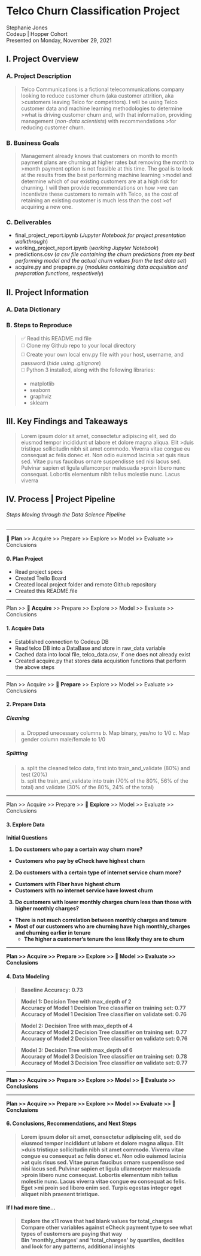 # Telco Churn Classification Project
Stephanie Jones<br>
Codeup | Hopper Cohort<br>
Presented on Monday, November 29, 2021

## I. Project Overview
### A. Project Description
>Telco Communications is a fictional telecommunications company looking to reduce customer churn (aka customer attrition, aka >customers leaving Telco for competitors). I will be using Telco customer data and machine learning methodologies to determine >what is driving customer churn and, with that information, providing management (<i>non-data scientists</i>) with recommendations >for reducing customer churn.


### B. Business Goals
>Management already knows that customers on month to month payment plans are churning at higher rates but removing the month to >month payment option is not feasible at this time. The goal is to look at the results from the best performing machine learning >model and determine which of our existing customers are at a high risk for churning. I will then provide recommendations on how >we can incentivize these customers to remain with Telco, as the cost of retaining an existing customer is much less than the cost >of acquiring a new one.


### C. Deliverables
- final_project_report.ipynb (<i>Jupyter Notebook for project presentation walkthrough</i>)
- working_project_report.ipynb (<i>working Jupyter Notebook</i>)
- predictions.csv (<i>a csv file containing the churn predictions from my best performing model and the actual churn values from the test data set</i>)
- acquire.py and prepapre.py (<i>modules containing data acquisition and preparation functions, respectively</i>)

## II. Project Information
### A. Data Dictionary

### B. Steps to Reproduce
>:white_check_mark: Read this README.md file<br>
>:white_medium_square: Clone my Github repo to your local directory<br>
>:white_medium_square: Create your own local env.py file with your host, username, and password (<i>hide using .gitignore</i>)<br>
>:white_medium_square: Python 3 installed, along with the following libraries:
>- matplotlib
>- seaborn
>- graphviz
>- sklearn

## III. Key Findings and Takeaways
>Lorem ipsum dolor sit amet, consectetur adipiscing elit, sed do eiusmod tempor incididunt ut labore et dolore magna aliqua. Elit >duis tristique sollicitudin nibh sit amet commodo. Viverra vitae congue eu consequat ac felis donec et. Non odio euismod lacinia >at quis risus sed. Vitae purus faucibus ornare suspendisse sed nisi lacus sed. Pulvinar sapien et ligula ullamcorper malesuada >proin libero nunc consequat. Lobortis elementum nibh tellus molestie nunc. Lacus viverra 

## IV. Process | Project Pipeline
###### Steps Moving through the Data Science Pipeline
---
:large_blue_circle: <b>Plan</b> >> Acquire >> Prepare >> Explore >> Model >> Evaluate >> Conclusions
#### 0. Plan Project
- Read project specs
- Created Trello Board
- Created local project folder and remote Github repository
- Created this README.file

---
Plan >> :large_blue_circle: <b>Acquire</b> >> Prepare >> Explore >> Model >> Evaluate >> Conclusions
#### 1. Acquire Data
- Established connection to Codeup DB
- Read telco DB into a DataBase and store in raw_data variable
- Cached data into local file, telco_data.csv, if one does not already exist
- Created acquire.py that stores data acquistion functions that perform the above steps

---
Plan >> Acquire >> :large_blue_circle: <b>Prepare</b> >> Explore >> Model >> Evaluate >> Conclusions
#### 2. Prepare Data
##### Cleaning
>a. Dropped unecessary columns
b. Map binary, yes/no to 1/0
c. Map gender column male/female to 1/0


##### Splitting
>a. split the cleaned telco data, first into train_and_validate (80%) and test (20%)<br>
b. splt the train_and_validate into train (70% of the 80%, 56% of the total) and validate (30% of the 80%, 24% of the total)

---
Plan >> Acquire >> Prepare >> :large_blue_circle: <b>Explore</b> >> Model >> Evaluate >> Conclusions
#### 3. Explore Data
<b>Initial Questions<br>
1. Do customers who pay a certain way churn more?
- Customers who pay by eCheck have highest churn

2. Do customers with a certain type of internet service churn more?
- Customers with Fiber have highest churn
- Customers with no internet service have lowest churn

3. Do customers with lower monthly charges churn less than those with higher monthly charges?
- There is not much correlation between monthly charges and tenure
- Most of our customers who are churning have high monthly_charges and churning earlier in tenure
    - The higher a customer’s tenure the less likely they are to churn


---
Plan >> Acquire >> Prepare >> Explore >> :large_blue_circle: <b>Model</b> >> Evaluate >> Conclusions
#### 4. Data Modeling
>Baseline Accuracy: 0.73

>Model 1: Decision Tree with max_depth of 2<br>
Accuracy of Model 1 Decision Tree classifier on training set: 0.77<br>
Accuracy of Model 1 Decision Tree classifier on validate set: 0.76<br>

>Model 2: Decision Tree with max_depth of 4<br>
Accuracy of Model 2 Decision Tree classifier on training set: 0.77<br>
Accuracy of Model 2 Decision Tree classifier on validate set: 0.76<br>

>Model 3: Decision Tree with max_depth of 6<br>
Accuracy of Model 3 Decision Tree classifier on training set: 0.78<br>
Accuracy of Model 3 Decision Tree classifier on validate set: 0.77
----
Plan >> Acquire >> Prepare >> Explore >> Model >> :large_blue_circle: <b>Evaluate</b> >> Conclusions

----
Plan >> Acquire >> Prepare >> Explore >> Model >> Evaluate >> :large_blue_circle: <b>Conclusions</b>

#### 6. Conclusions, Recommendations, and Next Steps
>Lorem ipsum dolor sit amet, consectetur adipiscing elit, sed do eiusmod tempor incididunt ut labore et dolore magna aliqua. Elit >duis tristique sollicitudin nibh sit amet commodo. Viverra vitae congue eu consequat ac felis donec et. Non odio euismod lacinia >at quis risus sed. Vitae purus faucibus ornare suspendisse sed nisi lacus sed. Pulvinar sapien et ligula ullamcorper malesuada >proin libero nunc consequat. Lobortis elementum nibh tellus molestie nunc. Lacus viverra vitae congue eu consequat ac felis. Eget >mi proin sed libero enim sed. Turpis egestas integer eget aliquet nibh praesent tristique. 

#### If I had more time...
>Explore the x11 rows that had blank values for total_charges<br>
>Compare other variables against eCheck payment type to see what types of customers are paying that way<br>
>Bin 'monthly_charges' and 'total_charges' by quartiles, decitiles and look for any patterns, additional insights